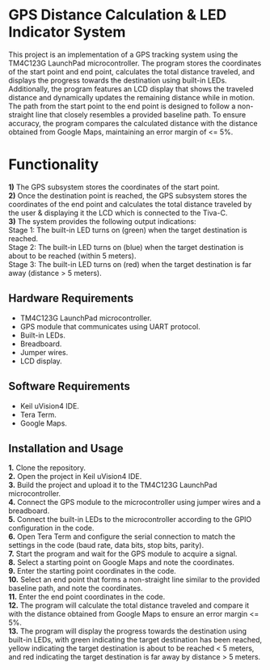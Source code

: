 # **GPS Distance Calculation & LED Indicator System**
This project is an implementation of a GPS tracking system using the TM4C123G LaunchPad microcontroller. The program stores the coordinates of the start point and end point, calculates the total distance traveled, and displays the progress towards the destination using built-in LEDs. Additionally, the program features an LCD display that shows the traveled distance and dynamically updates the remaining distance while in motion. The path from the start point to the end point is designed to follow a non-straight line that closely resembles a provided baseline path. To ensure accuracy, the program compares the calculated distance with the distance obtained from Google Maps, maintaining an error margin of <= 5%.


# **Functionality**

**1)** The GPS subsystem stores the coordinates of the start point.  
**2)** Once the destination point is reached, the GPS subsystem stores the coordinates of the end point and calculates the total distance traveled by the user & displaying it the LCD which is connected to the Tiva-C.  
**3)** The system provides the following output indications:  
Stage 1: The built-in LED turns on (green) when the target destination is reached.  
Stage 2: The built-in LED turns on (blue) when the target destination is about to be reached (within 5 meters).  
Stage 3: The built-in LED turns on (red) when the target destination is far away (distance > 5 meters).

## **Hardware Requirements**
- TM4C123G LaunchPad microcontroller.
- GPS module that communicates using UART protocol.
- Built-in LEDs.
- Breadboard.
- Jumper wires.
- LCD display.

## **Software Requirements**
- Keil uVision4 IDE.
- Tera Term.
- Google Maps.

## **Installation and Usage**
**1.** Clone the repository.  
**2.** Open the project in Keil uVision4 IDE.  
**3.** Build the project and upload it to the TM4C123G LaunchPad microcontroller.   
**4.** Connect the GPS module to the microcontroller using jumper wires and a breadboard.  
**5.** Connect the built-in LEDs to the microcontroller according to the GPIO configuration in the code.  
**6.** Open Tera Term and configure the serial connection to match the settings in the code (baud rate, data bits, stop bits, parity).  
**7.** Start the program and wait for the GPS module to acquire a signal.  
**8.** Select a starting point on Google Maps and note the coordinates.  
**9.** Enter the starting point coordinates in the code.  
**10.** Select an end point that forms a non-straight line similar to the provided baseline path, and note the coordinates.  
**11.** Enter the end point coordinates in the code.  
**12.** The program will calculate the total distance traveled and compare it with the distance obtained from Google Maps to ensure an error margin <= 5%.  
**13.** The program will display the progress towards the destination using built-in LEDs, with green indicating the target destination has been reached, yellow indicating the target destination is about to be reached < 5 meters, and red indicating the target destination is far away by distance > 5 meters.  
